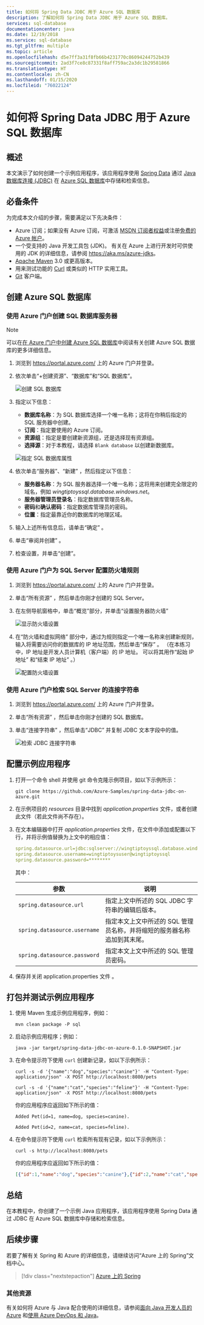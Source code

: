 ```yaml
---
title: 如何将 Spring Data JDBC 用于 Azure SQL 数据库
description: 了解如何将 Spring Data JDBC 用于 Azure SQL 数据库。
services: sql-database
documentationcenter: java
ms.date: 12/19/2018
ms.service: sql-database
ms.tgt_pltfrm: multiple
ms.topic: article
ms.openlocfilehash: d5e7ff3a31f8fb66b4231770c86094244752b439
ms.sourcegitcommit: 2ad3f7ce8c87331f8aff759ac2a3dc1b29581866
ms.translationtype: HT
ms.contentlocale: zh-CN
ms.lasthandoff: 01/15/2020
ms.locfileid: "76022124"
---
```

# <a name="how-to-use-spring-data-jdbc-with-azure-sql-database"></a>如何将 Spring Data JDBC 用于 Azure SQL 数据库

## <a name="overview"></a>概述

本文演示了如何创建一个示例应用程序，该应用程序使用 [Spring Data] 通过 [Java 数据库连接 (JDBC)](https://docs.oracle.com/javase/8/docs/technotes/guides/jdbc/) 在 [Azure SQL 数据库](https://azure.microsoft.com/services/sql-database/)中存储和检索信息。

## <a name="prerequisites"></a>必备条件

为完成本文介绍的步骤，需要满足以下先决条件：

* Azure 订阅；如果没有 Azure 订阅，可激活 [MSDN 订阅者权益]或注册[免费的 Azure 帐户]。
* 一个受支持的 Java 开发工具包 (JDK)。 有关在 Azure 上进行开发时可供使用的 JDK 的详细信息，请参阅 <https://aka.ms/azure-jdks>。
* [Apache Maven](http://maven.apache.org/) 3.0 或更高版本。
* 用来测试功能的 [Curl](https://curl.haxx.se/) 或类似的 HTTP 实用工具。
* [Git](https://git-scm.com/downloads) 客户端。

## <a name="create-an-azure-sql-database"></a>创建 Azure SQL 数据库

### <a name="create-a-sql-database-server-using-the-azure-portal"></a>使用 Azure 门户创建 SQL 数据库服务器

> [!NOTE]
> 
> 可以在[在 Azure 门户中创建 Azure SQL 数据库](/azure/sql-database/sql-database-get-started-portal)中阅读有关创建 Azure SQL 数据库的更多详细信息。

1. 浏览到 <https://portal.azure.com/> 上的 Azure 门户并登录。

1. 依次单击“+创建资源”、“数据库”和“SQL 数据库”。   

   ![创建 SQL 数据库][SQL01]

1. 指定以下信息：

   - **数据库名称**：为 SQL 数据库选择一个唯一名称；这将在你稍后指定的 SQL 服务器中创建。
   - **订阅**：指定要使用的 Azure 订阅。
   - **资源组**：指定是要创建新资源组，还是选择现有资源组。
   - **选择源**：对于本教程，请选择 `Blank database` 以创建新数据库。

   ![指定 SQL 数据库属性][SQL02]
   
1. 依次单击“服务器”、“新建”   ，然后指定以下信息：

   - **服务器名称**：为 SQL 服务器选择一个唯一名称；这将用来创建完全限定的域名，例如 *wingtiptoyssql.database.windows.net*。
   - **服务器管理员登录名**：指定数据库管理员名称。
   - **密码**和**确认密码**：指定数据库管理员的密码。
   - **位置**：指定最靠近你的数据库的地理区域。


1. 输入上述所有信息后，请单击“确定”  。

1. 单击“审阅并创建”  。

1. 检查设置，并单击“创建”。 

### <a name="configure-a-firewall-rule-for-your-sql-server-using-the-azure-portal"></a>使用 Azure 门户为 SQL Server 配置防火墙规则

1. 浏览到 <https://portal.azure.com/> 上的 Azure 门户并登录。

1. 单击“所有资源”  ，然后单击你刚才创建的 SQL Server。

1. 在左侧导航窗格中，单击“概览”部分，并单击“设置服务器防火墙”  

   ![显示防火墙设置][SQL06]

1. 在“防火墙和虚拟网络”  部分中，通过为规则指定一个唯一名称来创建新规则，输入将需要访问你的数据库的 IP 地址范围，然后单击“保存”  。 （在本练习中，IP 地址是开发人员计算机（客户端）的 IP 地址。  可以将其用作“起始 IP 地址”  和“结束 IP 地址”  。）

   ![配置防火墙设置][SQL07]

### <a name="retrieve-the-connection-string-for-your-sql-server-using-the-azure-portal"></a>使用 Azure 门户检索 SQL Server 的连接字符串

1. 浏览到 <https://portal.azure.com/> 上的 Azure 门户并登录。

1. 单击“所有资源”  ，然后单击你刚才创建的 SQL 数据库。

1. 单击“连接字符串”  ，然后单击“JDBC”  并复制 JDBC 文本字段中的值。

   ![检索 JDBC 连接字符串][SQL09]

## <a name="configure-the-sample-application"></a>配置示例应用程序

1. 打开一个命令 shell 并使用 git 命令克隆示例项目，如以下示例所示：

   ```shell
   git clone https://github.com/Azure-Samples/spring-data-jdbc-on-azure.git
   ```

1. 在示例项目的 *resources* 目录中找到 *application.properties* 文件，或者创建此文件（若此文件尚不存在）。

1. 在文本编辑器中打开 *application.properties* 文件，在文件中添加或配置以下行，并将示例值替换为上文中的相应值：

   ```yaml
   spring.datasource.url=jdbc:sqlserver://wingtiptoyssql.database.windows.net:1433;database=wingtiptoys;encrypt=true;trustServerCertificate=false;hostNameInCertificate=*.database.windows.net;loginTimeout=30;
   spring.datasource.username=wingtiptoysuser@wingtiptoyssql
   spring.datasource.password=********
    ```
   其中：

   | 参数 | 说明 |
   |---|---|
   | `spring.datasource.url` | 指定上文中所述的 SQL JDBC 字符串的编辑后版本。 |
   | `spring.datasource.username` | 指定本文上文中所述的 SQL 管理员名称，并将缩短的服务器名称追加到其末尾。 |
   | `spring.datasource.password` | 指定本文上文中所述的 SQL 管理员密码。 |

1. 保存并关闭 application.properties 文件  。

## <a name="package-and-test-the-sample-application"></a>打包并测试示例应用程序 

1. 使用 Maven 生成示例应用程序，例如：

   ```shell
   mvn clean package -P sql
   ```

1. 启动示例应用程序；例如：

   ```shell
   java -jar target/spring-data-jdbc-on-azure-0.1.0-SNAPSHOT.jar
   ```

1. 在命令提示符下使用 `curl` 创建新记录，如以下示例所示：

   ```shell
   curl -s -d '{"name":"dog","species":"canine"}' -H "Content-Type: application/json" -X POST http://localhost:8080/pets

   curl -s -d '{"name":"cat","species":"feline"}' -H "Content-Type: application/json" -X POST http://localhost:8080/pets
   ```

   你的应用程序应返回如下所示的值：

   ```shell
   Added Pet(id=1, name=dog, species=canine).

   Added Pet(id=2, name=cat, species=feline).
   ```

1. 在命令提示符下使用 `curl` 检索所有现有记录，如以下示例所示：

   ```shell
   curl -s http://localhost:8080/pets
   ```
    
   你的应用程序应返回如下所示的值：

   ```json
   [{"id":1,"name":"dog","species":"canine"},{"id":2,"name":"cat","species":"feline"}]
   ```

## <a name="summary"></a>总结

在本教程中，你创建了一个示例 Java 应用程序，该应用程序使用 Spring Data 通过 JDBC 在 Azure SQL 数据库中存储和检索信息。

## <a name="next-steps"></a>后续步骤

若要了解有关 Spring 和 Azure 的详细信息，请继续访问“Azure 上的 Spring”文档中心。

> [!div class="nextstepaction"]
> [Azure 上的 Spring](/azure/java/spring-framework)

### <a name="additional-resources"></a>其他资源

有关如何将 Azure 与 Java 配合使用的详细信息，请参阅[面向 Java 开发人员的 Azure] 和[使用 Azure DevOps 和 Java]。

<!-- URL List -->

[面向 Java 开发人员的 Azure]: /azure/java/
[免费的 Azure 帐户]: https://azure.microsoft.com/pricing/free-trial/
[使用 Azure DevOps 和 Java]: /azure/devops/
[MSDN 订阅者权益]: https://azure.microsoft.com/pricing/member-offers/msdn-benefits-details/
[Spring Boot]: http://projects.spring.io/spring-boot/
[Spring Data]: https://spring.io/projects/spring-data
[Spring Initializr]: https://start.spring.io/
[Spring Framework]: https://spring.io/

<!-- IMG List -->

[SQL01]: media/configure-spring-data-jdbc-with-azure-sql-server/create-azure-sql-01.png
[SQL02]: media/configure-spring-data-jdbc-with-azure-sql-server/create-azure-sql-02.png
[SQL03]: media/configure-spring-data-jdbc-with-azure-sql-server/create-azure-sql-03.png
[SQL04]: media/configure-spring-data-jdbc-with-azure-sql-server/create-azure-sql-04.png
[SQL05]: media/configure-spring-data-jdbc-with-azure-sql-server/create-azure-sql-05.png
[SQL06]: media/configure-spring-data-jdbc-with-azure-sql-server/create-azure-sql-06.png
[SQL07]: media/configure-spring-data-jdbc-with-azure-sql-server/create-azure-sql-07.png
[SQL08]: media/configure-spring-data-jdbc-with-azure-sql-server/create-azure-sql-08.png
[SQL09]: media/configure-spring-data-jdbc-with-azure-sql-server/create-azure-sql-09.png
